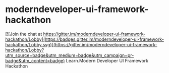 # moderndeveloper-ui-framework-hackathon

[![Join the chat at https://gitter.im/moderndeveloper-ui-framework-hackathon/Lobby](https://badges.gitter.im/moderndeveloper-ui-framework-hackathon/Lobby.svg)](https://gitter.im/moderndeveloper-ui-framework-hackathon/Lobby?utm_source=badge&utm_medium=badge&utm_campaign=pr-badge&utm_content=badge)
Learn.Modern Developer UI Framework Hackathon
